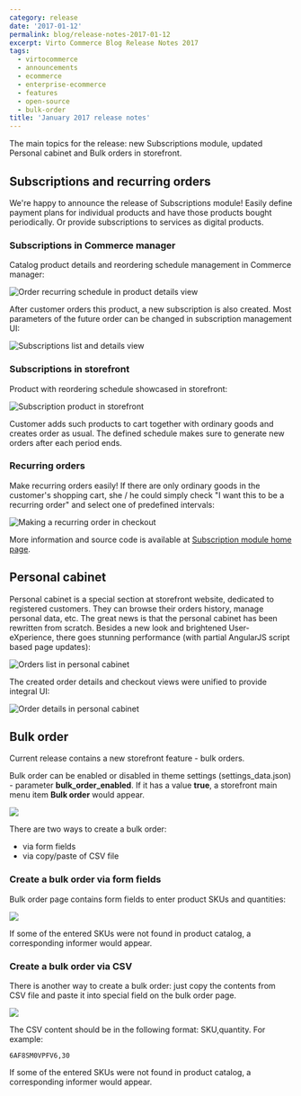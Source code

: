 ```yaml
---
category: release
date: '2017-01-12'
permalink: blog/release-notes-2017-01-12
excerpt: Virto Commerce Blog Release Notes 2017
tags:
  - virtocommerce
  - announcements
  - ecommerce
  - enterprise-ecommerce
  - features
  - open-source
  - bulk-order
title: 'January 2017 release notes'
---
```

The main topics for the release: new Subscriptions module, updated Personal cabinet and Bulk orders in storefront.

## Subscriptions and recurring orders

We're happy to announce the release of Subscriptions module! Easily define payment plans for individual products and have those products bought periodically. Or provide subscriptions to services as digital products. 

### Subscriptions in Commerce manager

Catalog product details and reordering schedule management in Commerce manager:

<img alt="Order recurring schedule in product details view" src="../../assets/images/blog/product-order-schedule.PNG" />

After customer orders this product, a new subscription is also created. Most parameters of the future order can be changed in subscription management UI:

<img alt="Subscriptions list and details view" src="../../assets/images/blog/subscription-list-details.PNG" />

### Subscriptions in storefront

Product with reordering schedule showcased in storefront:

<img alt="Subscription product in storefront" src="../../assets/images/blog/storefront-product-with-subscription.PNG" />

Customer adds such products to cart together with ordinary goods and creates order as usual. The defined schedule makes sure to generate new orders after each period ends.

### Recurring orders

Make recurring orders easily! If there are only ordinary goods in the customer's shopping cart, she / he could simply check "I want this to be a recurring order" and select one of predefined intervals:

<img alt="Making a recurring order in checkout" src="../../assets/images/blog/checkout-recurring1.PNG" />

More information and source code is available at <a href="https://github.com/VirtoCommerce/vc-module-subscription" rel="nofollow" target="_blank">Subscription module home page</a>.

## Personal cabinet

Personal cabinet is a special section at storefront website, dedicated to registered customers. They can browse their orders history, manage personal data, etc. The great news is that the personal cabinet has been rewritten from scratch. Besides a new look and brightened User-eXperience, there goes stunning performance (with partial AngularJS script based page updates):

<img alt="Orders list in personal cabinet" src="../../assets/images/blog/personalCabinet-orders.png" />

The created order details and checkout views were unified to provide integral UI:

<img alt="Order details in personal cabinet" src="../../assets/images/blog/personalCabinet-order.png" />

## Bulk order

Current release contains a new storefront feature - bulk orders.

Bulk order can be enabled or disabled in theme settings (settings_data.json) - parameter **bulk_order_enabled**. If it has a value **true**, a storefront main menu item **Bulk order** would appear.

<img src="../../assets/images/blog/bulk_order_1.png" />

There are two ways to create a bulk order:

* via form fields
* via copy/paste of CSV file

### Create a bulk order via form fields

Bulk order page contains form fields to enter product SKUs and quantities:

<img src="../../assets/images/blog/bulk_order_2.png" />

If some of the entered SKUs were not found in product catalog, a corresponding informer would appear.

### Create a bulk order via CSV

There is another way to create a bulk order: just copy the contents from CSV file and paste it into special field on the bulk order page.

<img src="../../assets/images/blog/bulk_order_3.png" />

The CSV content should be in the following format: SKU,quantity. For example:

```
6AF8SM0VPFV6,30
```

If some of the entered SKUs were not found in product catalog, a corresponding informer would appear.